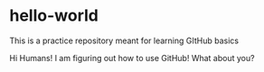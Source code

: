 # hello-world
This is a practice repository meant for learning GItHub basics

Hi Humans!
I am figuring out how to use GitHub! What about you?
